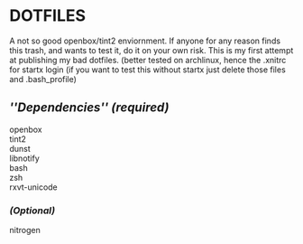 # DOTFILES #   
A not so good openbox/tint2 enviornment. If anyone for any reason finds this trash, and wants to test it, do it on your own risk. 
This is my first attempt at publishing my bad dotfiles.
(better tested on archlinux, hence the .xnitrc for startx login (if you want to test this without startx just delete those files and .bash_profile)

## *''Dependencies'' (required)* ##   

openbox   
tint2   
dunst   
libnotify   
bash   
zsh   
rxvt-unicode   

### *(Optional)* ###   
nitrogen
